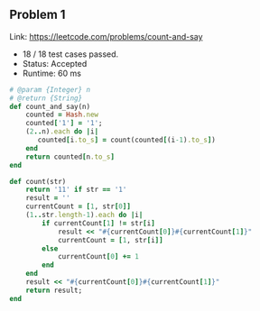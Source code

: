 ## Problem 1
Link: https://leetcode.com/problems/count-and-say

 * 18 / 18 test cases passed.
 * Status: Accepted
 * Runtime: 60 ms
 
```ruby
# @param {Integer} n
# @return {String}
def count_and_say(n)
	counted = Hash.new
	counted['1'] = '1';
	(2..n).each do |i|
	   counted[i.to_s] = count(counted[(i-1).to_s])
	end
	return counted[n.to_s]
end

def count(str)
	return '11' if str == '1'
	result = ''
	currentCount = [1, str[0]]
	(1..str.length-1).each do |i|
		if currentCount[1] != str[i]
			result << "#{currentCount[0]}#{currentCount[1]}"
			currentCount = [1, str[i]]
		else
			currentCount[0] += 1
		end
	end
	result << "#{currentCount[0]}#{currentCount[1]}"
	return result;
end
```
